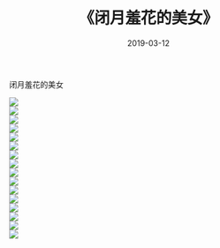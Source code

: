 ﻿---
layout: post
title:  《闭月羞花的美女》
date:   2019-03-12
img: http://pic.660000.xyz/1:down/唯美/2019/闭月羞花的美女/000.jpg
categories: [美女, 清纯, 唯美]
---

闭月羞花的美女

  ![](http://pic.660000.xyz/1:down/唯美/2019/闭月羞花的美女/001.jpg) <br> ![](http://pic.660000.xyz/1:down/唯美/2019/闭月羞花的美女/002.jpg) <br> ![](http://pic.660000.xyz/1:down/唯美/2019/闭月羞花的美女/003.jpg) <br> ![](http://pic.660000.xyz/1:down/唯美/2019/闭月羞花的美女/004.jpg) <br> ![](http://pic.660000.xyz/1:down/唯美/2019/闭月羞花的美女/005.jpg) <br> ![](http://pic.660000.xyz/1:down/唯美/2019/闭月羞花的美女/006.jpg) <br> ![](http://pic.660000.xyz/1:down/唯美/2019/闭月羞花的美女/007.jpg) <br> ![](http://pic.660000.xyz/1:down/唯美/2019/闭月羞花的美女/008.jpg) <br> ![](http://pic.660000.xyz/1:down/唯美/2019/闭月羞花的美女/009.jpg) <br> ![](http://pic.660000.xyz/1:down/唯美/2019/闭月羞花的美女/010.jpg) <br> ![](http://pic.660000.xyz/1:down/唯美/2019/闭月羞花的美女/011.jpg) <br> ![](http://pic.660000.xyz/1:down/唯美/2019/闭月羞花的美女/012.jpg) <br> ![](http://pic.660000.xyz/1:down/唯美/2019/闭月羞花的美女/013.jpg) <br> ![](http://pic.660000.xyz/1:down/唯美/2019/闭月羞花的美女/014.jpg) <br> ![](http://pic.660000.xyz/1:down/唯美/2019/闭月羞花的美女/015.jpg) <br> ![](http://pic.660000.xyz/1:down/唯美/2019/闭月羞花的美女/016.jpg) <br>